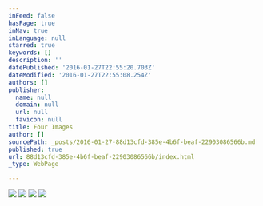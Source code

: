 ```yaml
---
inFeed: false
hasPage: true
inNav: true
inLanguage: null
starred: true
keywords: []
description: ''
datePublished: '2016-01-27T22:55:20.703Z'
dateModified: '2016-01-27T22:55:08.254Z'
authors: []
publisher:
  name: null
  domain: null
  url: null
  favicon: null
title: Four Images
author: []
sourcePath: _posts/2016-01-27-88d13cfd-385e-4b6f-beaf-22903086566b.md
published: true
url: 88d13cfd-385e-4b6f-beaf-22903086566b/index.html
_type: WebPage

---
```

![](https://the-grid-user-content.s3-us-west-2.amazonaws.com/3479920a-31bc-4104-8400-7ee0a2c6ef67.jpg)
![](https://the-grid-user-content.s3-us-west-2.amazonaws.com/c3bf5d92-736a-4fda-ae8b-8973c2d7298b.jpg)
![](https://the-grid-user-content.s3-us-west-2.amazonaws.com/4a8327db-dc1f-4f23-b393-2fb8164c8f0d.jpg)
![](https://the-grid-user-content.s3-us-west-2.amazonaws.com/e782c134-3958-4b5a-a343-f77c0f14f648.jpg)